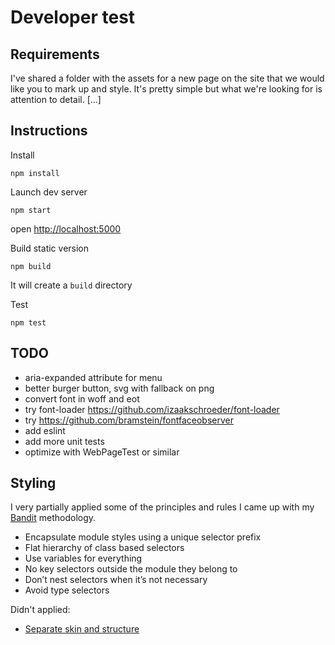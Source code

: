 # Developer test

## Requirements
I've shared a folder with the assets for a new page on the site that we would like you to mark up and style. It's pretty simple but what we're looking for is attention to detail. [...]

## Instructions
Install

`npm install`

Launch dev server

`npm start`

open [http://localhost:5000](http://localhost:5000)

Build static version

`npm build`

It will create a `build` directory

Test

`npm test`

##  TODO
- aria-expanded attribute for menu
- better burger button, svg with fallback on png
- convert font in woff and eot
- try font-loader https://github.com/izaakschroeder/font-loader
- try https://github.com/bramstein/fontfaceobserver
- add eslint
- add more unit tests
- optimize with WebPageTest or similar

## Styling

I very partially applied some of the principles and rules I came up with my [Bandit](http://bandit-css.herokuapp.com) methodology.

- Encapsulate module styles using a unique selector prefix
- Flat hierarchy of class based selectors
- Use variables for everything
- No key selectors outside the module they belong to
- Don’t nest selectors when it’s not necessary
- Avoid type selectors

Didn't applied:
- [Separate skin and structure](http://bandit-css.herokuapp.com/#/39)

